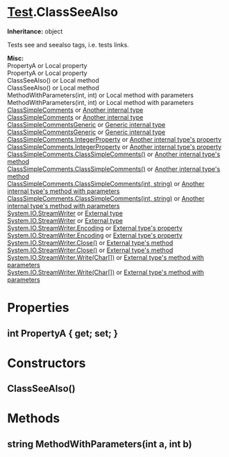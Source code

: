 # [Test](TableOfContents.Test.md).ClassSeeAlso

**Inheritance:** object  

Tests see and seealso tags, i.e. tests links.  

**Misc:**  
PropertyA or Local property  
PropertyA or Local property  
ClassSeeAlso() or Local method  
ClassSeeAlso() or Local method  
MethodWithParameters(int, int) or Local method with parameters  
MethodWithParameters(int, int) or Local method with parameters  
[ClassSimpleComments](Test.ClassSimpleComments.md) or [Another internal type](Test.ClassSimpleComments.md)  
[ClassSimpleComments](Test.ClassSimpleComments.md) or [Another internal type](Test.ClassSimpleComments.md)  
[ClassSimpleCommentsGeneric](Test.ClassSimpleCommentsGeneric_T_U_.md) or [Generic internal type](Test.ClassSimpleCommentsGeneric_T_U_.md)  
[ClassSimpleCommentsGeneric](Test.ClassSimpleCommentsGeneric_T_U_.md) or [Generic internal type](Test.ClassSimpleCommentsGeneric_T_U_.md)  
[ClassSimpleComments.IntegerProperty](Test.ClassSimpleComments.md) or [Another internal type's property](Test.ClassSimpleComments.md)  
[ClassSimpleComments.IntegerProperty](Test.ClassSimpleComments.md) or [Another internal type's property](Test.ClassSimpleComments.md)  
[ClassSimpleComments.ClassSimpleComments()](Test.ClassSimpleComments.md) or [Another internal type's method](Test.ClassSimpleComments.md)  
[ClassSimpleComments.ClassSimpleComments()](Test.ClassSimpleComments.md) or [Another internal type's method](Test.ClassSimpleComments.md)  
[ClassSimpleComments.ClassSimpleComments(int, string)](Test.ClassSimpleComments.md) or [Another internal type's method with parameters](Test.ClassSimpleComments.md)  
[ClassSimpleComments.ClassSimpleComments(int, string)](Test.ClassSimpleComments.md) or [Another internal type's method with parameters](Test.ClassSimpleComments.md)  
[System.IO.StreamWriter](https://docs.microsoft.com/en-us/dotnet/api/system.io.streamwriter) or [External type](https://docs.microsoft.com/en-us/dotnet/api/system.io.streamwriter)  
[System.IO.StreamWriter](https://docs.microsoft.com/en-us/dotnet/api/system.io.streamwriter) or [External type](https://docs.microsoft.com/en-us/dotnet/api/system.io.streamwriter)  
[System.IO.StreamWriter.Encoding](https://docs.microsoft.com/en-us/dotnet/api/system.io.streamwriter.encoding) or [External type's property](https://docs.microsoft.com/en-us/dotnet/api/system.io.streamwriter.encoding)  
[System.IO.StreamWriter.Encoding](https://docs.microsoft.com/en-us/dotnet/api/system.io.streamwriter.encoding) or [External type's property](https://docs.microsoft.com/en-us/dotnet/api/system.io.streamwriter.encoding)  
[System.IO.StreamWriter.Close()](https://docs.microsoft.com/en-us/dotnet/api/system.io.streamwriter.close) or [External type's method](https://docs.microsoft.com/en-us/dotnet/api/system.io.streamwriter.close)  
[System.IO.StreamWriter.Close()](https://docs.microsoft.com/en-us/dotnet/api/system.io.streamwriter.close) or [External type's method](https://docs.microsoft.com/en-us/dotnet/api/system.io.streamwriter.close)  
[System.IO.StreamWriter.Write(Char[])](https://docs.microsoft.com/en-us/dotnet/api/system.io.streamwriter.write) or [External type's method with parameters](https://docs.microsoft.com/en-us/dotnet/api/system.io.streamwriter.write)  
[System.IO.StreamWriter.Write(Char[])](https://docs.microsoft.com/en-us/dotnet/api/system.io.streamwriter.write) or [External type's method with parameters](https://docs.microsoft.com/en-us/dotnet/api/system.io.streamwriter.write)  

# Properties

## int PropertyA { get; set; }

# Constructors

## ClassSeeAlso()

# Methods

## string MethodWithParameters(int a, int b)

